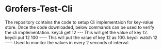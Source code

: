# Grofers-Test-Cli
The repository contains the code to setup Cli implementaion for key-value store.
Once the code downloaded, below commands can be used to verify the cli implementation.
keycli get 12 --- This will get the value of key 12.
keycli put 12  100 ---- This will put the value of key 12 as 100.
keycli watch 12 ---- Used to monitor the values in every 2 seconds of interval.
